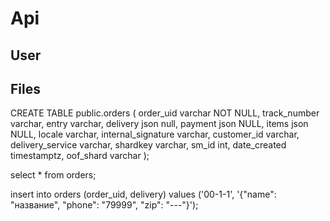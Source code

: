 # Api

## User 

## Files

CREATE TABLE public.orders (
	order_uid varchar NOT NULL,
	track_number varchar,
	entry varchar,
	delivery json null,
	payment json NULL,
	items json NULL,
	locale varchar,
	internal_signature varchar,
	customer_id varchar,
	delivery_service varchar,
	shardkey varchar,
	sm_id int,
	date_created timestamptz,
	oof_shard varchar
);

select * from orders; 

insert into orders (order_uid, delivery) values ('00-1-1', '{"name": "название", "phone": "79999", "zip": "---"}'); 

